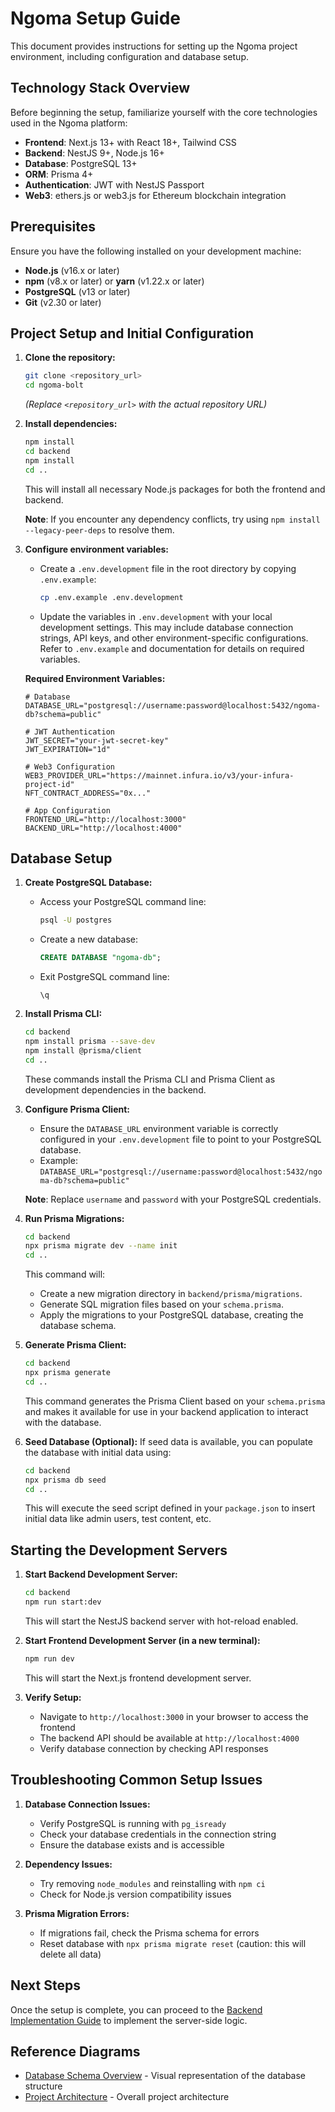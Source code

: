 # Ngoma Setup Guide

This document provides instructions for setting up the Ngoma project environment, including configuration and database setup.

## Technology Stack Overview

Before beginning the setup, familiarize yourself with the core technologies used in the Ngoma platform:

- **Frontend**: Next.js 13+ with React 18+, Tailwind CSS
- **Backend**: NestJS 9+, Node.js 16+
- **Database**: PostgreSQL 13+
- **ORM**: Prisma 4+
- **Authentication**: JWT with NestJS Passport
- **Web3**: ethers.js or web3.js for Ethereum blockchain integration

## Prerequisites

Ensure you have the following installed on your development machine:

- **Node.js** (v16.x or later)
- **npm** (v8.x or later) or **yarn** (v1.22.x or later)
- **PostgreSQL** (v13 or later)
- **Git** (v2.30 or later)

## Project Setup and Initial Configuration

1. **Clone the repository:**

   ```bash
   git clone <repository_url>
   cd ngoma-bolt
   ```

   _(Replace `<repository_url>` with the actual repository URL)_

2. **Install dependencies:**

   ```bash
   npm install
   cd backend
   npm install
   cd ..
   ```

   This will install all necessary Node.js packages for both the frontend and backend.

   **Note**: If you encounter any dependency conflicts, try using `npm install --legacy-peer-deps` to resolve them.

3. **Configure environment variables:**

   - Create a `.env.development` file in the root directory by copying `.env.example`:
     ```bash
     cp .env.example .env.development
     ```
   - Update the variables in `.env.development` with your local development settings. This may include database connection strings, API keys, and other environment-specific configurations. Refer to `.env.example` and documentation for details on required variables.

   **Required Environment Variables:**

   ```
   # Database
   DATABASE_URL="postgresql://username:password@localhost:5432/ngoma-db?schema=public"

   # JWT Authentication
   JWT_SECRET="your-jwt-secret-key"
   JWT_EXPIRATION="1d"

   # Web3 Configuration
   WEB3_PROVIDER_URL="https://mainnet.infura.io/v3/your-infura-project-id"
   NFT_CONTRACT_ADDRESS="0x..."

   # App Configuration
   FRONTEND_URL="http://localhost:3000"
   BACKEND_URL="http://localhost:4000"
   ```

## Database Setup

1. **Create PostgreSQL Database:**

   - Access your PostgreSQL command line:
     ```bash
     psql -U postgres
     ```
   - Create a new database:
     ```sql
     CREATE DATABASE "ngoma-db";
     ```
   - Exit PostgreSQL command line:
     ```
     \q
     ```

2. **Install Prisma CLI:**

   ```bash
   cd backend
   npm install prisma --save-dev
   npm install @prisma/client
   cd ..
   ```

   These commands install the Prisma CLI and Prisma Client as development dependencies in the backend.

3. **Configure Prisma Client:**

   - Ensure the `DATABASE_URL` environment variable is correctly configured in your `.env.development` file to point to your PostgreSQL database.
   - Example: `DATABASE_URL="postgresql://username:password@localhost:5432/ngoma-db?schema=public"`

   **Note**: Replace `username` and `password` with your PostgreSQL credentials.

4. **Run Prisma Migrations:**

   ```bash
   cd backend
   npx prisma migrate dev --name init
   cd ..
   ```

   This command will:

   - Create a new migration directory in `backend/prisma/migrations`.
   - Generate SQL migration files based on your `schema.prisma`.
   - Apply the migrations to your PostgreSQL database, creating the database schema.

5. **Generate Prisma Client:**

   ```bash
   cd backend
   npx prisma generate
   cd ..
   ```

   This command generates the Prisma Client based on your `schema.prisma` and makes it available for use in your backend application to interact with the database.

6. **Seed Database (Optional):**
   If seed data is available, you can populate the database with initial data using:
   ```bash
   cd backend
   npx prisma db seed
   cd ..
   ```
   This will execute the seed script defined in your `package.json` to insert initial data like admin users, test content, etc.

## Starting the Development Servers

1. **Start Backend Development Server:**

   ```bash
   cd backend
   npm run start:dev
   ```

   This will start the NestJS backend server with hot-reload enabled.

2. **Start Frontend Development Server (in a new terminal):**

   ```bash
   npm run dev
   ```

   This will start the Next.js frontend development server.

3. **Verify Setup:**
   - Navigate to `http://localhost:3000` in your browser to access the frontend
   - The backend API should be available at `http://localhost:4000`
   - Verify database connection by checking API responses

## Troubleshooting Common Setup Issues

1. **Database Connection Issues:**

   - Verify PostgreSQL is running with `pg_isready`
   - Check your database credentials in the connection string
   - Ensure the database exists and is accessible

2. **Dependency Issues:**

   - Try removing `node_modules` and reinstalling with `npm ci`
   - Check for Node.js version compatibility issues

3. **Prisma Migration Errors:**
   - If migrations fail, check the Prisma schema for errors
   - Reset database with `npx prisma migrate reset` (caution: this will delete all data)

## Next Steps

Once the setup is complete, you can proceed to the [Backend Implementation Guide](backend_guide.md) to implement the server-side logic.

## Reference Diagrams

- [Database Schema Overview](../diagrams/database-schema.md) - Visual representation of the database structure
- [Project Architecture](../NGOMA_IMPLEMENTATION_GUIDE.md#project-architecture) - Overall project architecture
